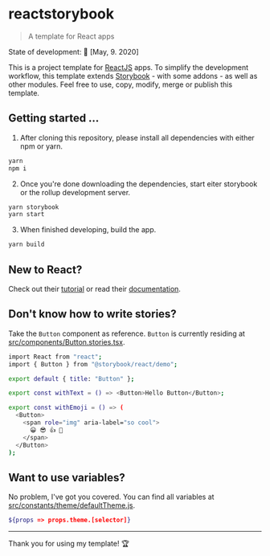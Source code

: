 # reactstorybook

> A template for React apps

State of development: 🐥 [May, 9. 2020]

This is a project template for [ReactJS](https://reactjs.org) apps. To simplify the development workflow, this template extends [Storybook](https://storybook.js.org) - with some addons - as well as other modules. Feel free to use, copy, modify, merge or publish this template.

## Getting started ...

1. After cloning this repository, please install all dependencies with either npm or yarn.

```bash
yarn
npm i
```

2. Once you're done downloading the dependencies, start eiter storybook or the rollup development server.

```bash
yarn storybook
yarn start
```

3. When finished developing, build the app.

```bash
yarn build
```

## New to React?

Check out their [tutorial](https://reactjs.org/tutorial/tutorial.html) or read their [documentation](https://reactjs.org/docs/getting-started.html).

## Don't know how to write stories?

Take the `Button` component as reference. `Button` is currently residing at [src/components/Button.stories.tsx](https://github.com/lucaausde/storybooktemplate/blob/master/src/components/Button.stories.tsx).

```bash
import React from "react";
import { Button } from "@storybook/react/demo";

export default { title: "Button" };

export const withText = () => <Button>Hello Button</Button>;

export const withEmoji = () => (
  <Button>
    <span role="img" aria-label="so cool">
      😀 😎 👍 💯
    </span>
  </Button>
);
```

## Want to use variables?

No problem, I've got you covered. You can find all variables at [src/constants/theme/defaultTheme.js](https://github.com/lucaausde/storybooktemplate/blob/master/src/constants/theme/defaultTheme.js).

```bash
${props => props.theme.[selector]}
```

---

Thank you for using my template! 🏆
